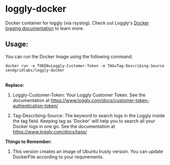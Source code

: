 loggly-docker
=============

Docker container for loggly (via rsyslog). Check out Loggly's [Docker logging documentation](https://www.loggly.com/docs/docker-syslog/) to learn more.

Usage:
------
You can run the Docker Image using the following command.

    docker run -e TOKEN=Loggly-Customer-Token -e TAG=Tag-Describing-Source sendgridlabs/loggly-docker
    


<br>
<strong>Replace:</strong>

1. Loggly-Customer-Token: Your Loggly Customer Token. See the documentation at https://www.loggly.com/docs/customer-token-authentication-token/

2. Tag-Describing-Source: The keyword to search logs in the Loggly inside the tag field. Keeping tag as 'Docker' will help you to search all your Docker logs in one go. See the documentation at https://www.loggly.com/docs/tags/

<strong>Things to Remember:</strong>

1. This version creates an image of Ubuntu trusty version. You can update DockerFile according to your requirements.



